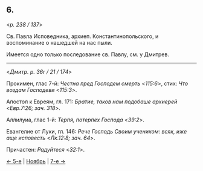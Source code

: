 
## 6.

<*p. 238 / 137*>

Св. Павла Исповедника, архиеп. Константинопольского, и воспоминание о нашедшей на нас пыли.

Имеется одно только последование св. Павлу, см. у Дмитрев.

---

<*Дмитр. p. 36r / 21 / 174*> 

Прокимен, глас 7-й: *Честна пред Господем смерть* <*115:6*>, стих: *Что воздам Господеви* <*115:3*>. 

Апостол к Евреям, гл. 171: *Братие, таков нам подобаше архиерей* <*Евр.7:26; зач. 318*>. 

Аллилуиа, глас 1-й: *Терпя, потерпех Господа* <*39:2*>. 

Евангелие от Луки, гл. 146: *Рече Господь Своим учеником: всяк, иже аще исповесть* <*Лк.12:8; зач. 64*>. 

Причастен: *Радуйтеся* <*32:1*>.

[← 5-е](11_05_GMT.ru.md) | [Ноябрь](README.md#6-й) | [7-е →](11_07_GMT.ru.md)
